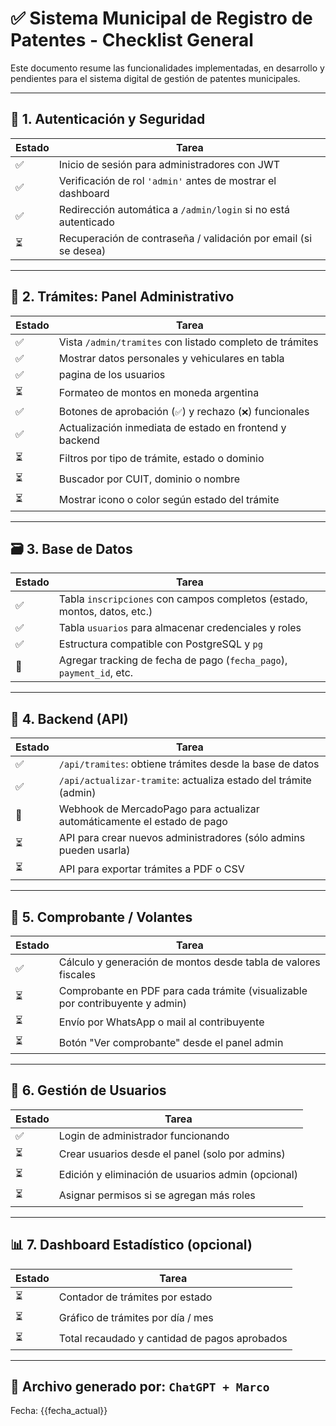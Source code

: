 # ✅ Sistema Municipal de Registro de Patentes - Checklist General

Este documento resume las funcionalidades implementadas, en desarrollo y pendientes para el sistema digital de gestión de patentes municipales.

---

## 🔐 1. Autenticación y Seguridad

| Estado | Tarea |
|--------|-------|
| ✅ | Inicio de sesión para administradores con JWT |
| ✅ | Verificación de rol `'admin'` antes de mostrar el dashboard |
| ✅ | Redirección automática a `/admin/login` si no está autenticado |
| ⏳ | Recuperación de contraseña / validación por email (si se desea) |

---

## 🧾 2. Trámites: Panel Administrativo

| Estado | Tarea |
|--------|-------|
| ✅ | Vista `/admin/tramites` con listado completo de trámites |
| ✅ | Mostrar datos personales y vehiculares en tabla |
| ✅ | pagina de los usuarios
| ⏳ | Formateo de montos en moneda argentina |
| ✅ | Botones de aprobación (`✅`) y rechazo (`❌`) funcionales |
| ✅ | Actualización inmediata de estado en frontend y backend |
| ⏳ | Filtros por tipo de trámite, estado o dominio |
| ⏳ | Buscador por CUIT, dominio o nombre |
| ⏳ | Mostrar icono o color según estado del trámite |

---

## 🗃️ 3. Base de Datos

| Estado | Tarea |
|--------|-------|
| ✅ | Tabla `inscripciones` con campos completos (estado, montos, datos, etc.) |
| ✅ | Tabla `usuarios` para almacenar credenciales y roles |
| ✅ | Estructura compatible con PostgreSQL y `pg` |
| 🔄 | Agregar tracking de fecha de pago (`fecha_pago`), `payment_id`, etc. |

---

## 🧠 4. Backend (API)

| Estado | Tarea |
|--------|-------|
| ✅ | `/api/tramites`: obtiene trámites desde la base de datos |
| ✅ | `/api/actualizar-tramite`: actualiza estado del trámite (admin) |
| 🔄 | Webhook de MercadoPago para actualizar automáticamente el estado de pago |
| ⏳ | API para crear nuevos administradores (sólo admins pueden usarla) |
| ⏳ | API para exportar trámites a PDF o CSV |

---

## 🧾 5. Comprobante / Volantes

| Estado | Tarea |
|--------|-------|
| ✅ | Cálculo y generación de montos desde tabla de valores fiscales |
| ⏳ | Comprobante en PDF para cada trámite (visualizable por contribuyente y admin) |
| ⏳ | Envío por WhatsApp o mail al contribuyente |
| ⏳ | Botón "Ver comprobante" desde el panel admin |

---

## 👥 6. Gestión de Usuarios

| Estado | Tarea |
|--------|-------|
| ✅ | Login de administrador funcionando |
| ⏳ | Crear usuarios desde el panel (solo por admins) |
| ⏳ | Edición y eliminación de usuarios admin (opcional) |
| ⏳ | Asignar permisos si se agregan más roles |

---

## 📊 7. Dashboard Estadístico (opcional)

| Estado | Tarea |
|--------|-------|
| ⏳ | Contador de trámites por estado |
| ⏳ | Gráfico de trámites por día / mes |
| ⏳ | Total recaudado y cantidad de pagos aprobados |

---

## 📁 Archivo generado por: `ChatGPT + Marco`
Fecha: {{fecha_actual}}

